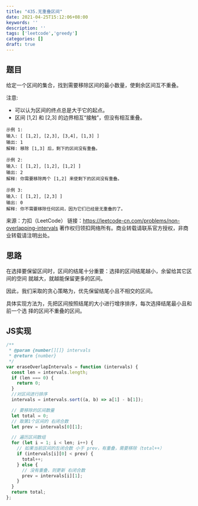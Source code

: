 ```yaml
---
title: "435.无重叠区间"
date: 2021-04-25T15:12:06+08:00
keywords: ''
description: ''
tags: ['leetcode','greedy']
categories: []
draft: true
---
```


## 题目

给定一个区间的集合，找到需要移除区间的最小数量，使剩余区间互不重叠。

注意:

- 可以认为区间的终点总是大于它的起点。
- 区间 [1,2] 和 [2,3] 的边界相互“接触”，但没有相互重叠。

```
示例 1:
输入: [ [1,2], [2,3], [3,4], [1,3] ]
输出: 1
解释: 移除 [1,3] 后，剩下的区间没有重叠。

示例 2:
输入: [ [1,2], [1,2], [1,2] ]
输出: 2
解释: 你需要移除两个 [1,2] 来使剩下的区间没有重叠。

示例 3:
输入: [ [1,2], [2,3] ]
输出: 0
解释: 你不需要移除任何区间，因为它们已经是无重叠的了。
```

来源：力扣（LeetCode）
链接：https://leetcode-cn.com/problems/non-overlapping-intervals
著作权归领扣网络所有。商业转载请联系官方授权，非商业转载请注明出处。

## 思路 

在选择要保留区间时，区间的结尾十分重要：选择的区间结尾越小，余留给其它区间的空间
就越大，就越能保留更多的区间。

因此，我们采取的贪心策略为，优先保留结尾小且不相交的区间。

具体实现方法为，先把区间按照结尾的大小进行增序排序，每次选择结尾最小且和前一个选
择的区间不重叠的区间。

## JS实现

```javascript
/**
 * @param {number[][]} intervals
 * @return {number}
 */
var eraseOverlapIntervals = function (intervals) {
  const len = intervals.length;
  if (len === 0) {
    return 0;
  }
  //对区间进行排序
  intervals = intervals.sort((a, b) => a[1] - b[1]);

  // 要移除的区间数量
  let total = 0;
  // 取第1个区间的 右闭合数
  let prev = intervals[0][1];

  // 遍历区间数组
  for (let i = 1; i < len; i++) {
    // 如果当前区间的左闭合数 小于 prev，有重叠，需要移除（total++）
    if (intervals[i][0] < prev) {
      total++;
    } else {
      // 没有重叠，则更新 右闭合数
      prev = intervals[i][1];
    }
  }
  return total;
};
```
